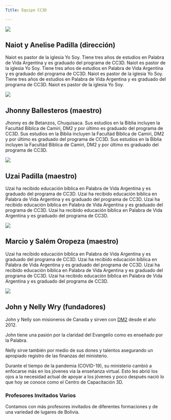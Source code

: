 ```yaml
---
Title: Equipo CC3D

---
```

![](img/padillas.jpeg)
## Naiot y Anelise Padilla (dirección)



Naiot es pastor de la iglesia Yo Soy. Tiene tres años de estudios en Palabra de Vida Argentina y es graduado del programa de CC3D. Naiot es pastor de la iglesia Yo Soy. Tiene tres años de estudios en Palabra de Vida Argentina y es graduado del programa de CC3D. Naiot es pastor de la iglesia Yo Soy. Tiene tres años de estudios en Palabra de Vida Argentina y es graduado del programa de CC3D. Naiot es pastor de la iglesia Yo Soy. 

![](img/jhonny.jpeg)
## Jhonny Ballesteros (maestro)

Jhonny es de Betanzos, Chuquisaca. Sus estudios en la Biblia incluyen la Facultád Bíblica de Camiri, DM2 y por último es graduado del programa de CC3D. 
Sus estudios en la Biblia incluyen la Facultád Bíblica de Camiri, DM2 y por último es graduado del programa de CC3D. Sus estudios en la Biblia incluyen la Facultád Bíblica de Camiri, DM2 y por último es graduado del programa de CC3D. 

![](img/uzai.jpeg)
## Uzai Padilla (maestro)

Uzai ha recibido educación bíblica en Palabra de Vida Argentina y es graduado del programa de CC3D. Uzai ha recibido educación bíblica en Palabra de Vida Argentina y es graduado del programa de CC3D. Uzai ha recibido educación bíblica en Palabra de Vida Argentina y es graduado del programa de CC3D. Uzai ha recibido educación bíblica en Palabra de Vida Argentina y es graduado del programa de CC3D. 

![](img/marcio.jpg)
## Marcio y Salém Oropeza (maestro)
Uzai ha recibido educación bíblica en Palabra de Vida Argentina y es graduado del programa de CC3D. Uzai ha recibido educación bíblica en Palabra de Vida Argentina y es graduado del programa de CC3D. Uzai ha recibido educación bíblica en Palabra de Vida Argentina y es graduado del programa de CC3D. Uzai ha recibido educación bíblica en Palabra de Vida Argentina y es graduado del programa de CC3D. 

![](img/the-wrys.jpeg)
## John y Nelly Wry (fundadores)


John y Nelly son misioneros de Canada y sirven con [DM2](https://www.dm2usa.org/) desde el año 2012.

John tiene una pasión por la claridad del Evangelio como es enseñado por la Palabra. 

Nelly sirve también por medio de sus dones y talentos asegurando un apropiado registro de las finanzas del ministerio. 

Durante el tiempo de la pandemia (COVID-19), su ministerio cambió a enfocarse más en los jóvenes via la enseñanza virtual. Esto les abrió los ojos a la necesidad actual de apoyar a los jóvenes y poco después nació lo que hoy se conoce como el Centro de Capacitación 3D. 




### Profesores Invitados Varios


Contamos con más profesores invitados de diferentes formaciones y de una variedad de lugares de Bolivia. 